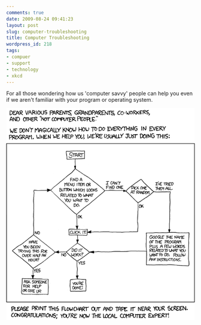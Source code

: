 ```yaml
---
comments: true
date: 2009-08-24 09:41:23
layout: post
slug: computer-troubleshooting
title: Computer Troubleshooting
wordpress_id: 218
tags:
- compuer
- support
- technology
- xkcd
---
```


For all those wondering how us 'computer savvy' people can help you even if we aren't familiar with your program or operating system.

[![XKCD Tech Support Cheat Sheet](/wp-content/uploads/2009/08/tech_support_cheat_sheet.png)](http://xkcd.com/627/)
